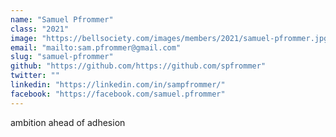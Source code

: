 ```yaml
---
name: "Samuel Pfrommer"
class: "2021"
image: "https://bellsociety.com/images/members/2021/samuel-pfrommer.jpg"
email: "mailto:sam.pfrommer@gmail.com"
slug: "samuel-pfrommer"
github: "https://github.com/https://github.com/spfrommer"
twitter: ""
linkedin: "https://linkedin.com/in/sampfrommer/"
facebook: "https://facebook.com/samuel.pfrommer"
---
```

ambition ahead of adhesion